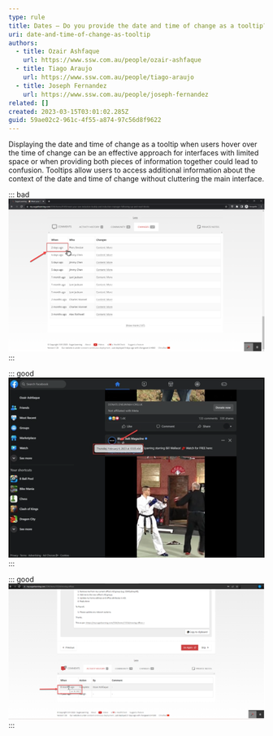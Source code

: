 ```yaml
---
type: rule
title: Dates – Do you provide the date and time of change as a tooltip?
uri: date-and-time-of-change-as-tooltip
authors:
  - title: Ozair Ashfaque
    url: https://www.ssw.com.au/people/ozair-ashfaque
  - title: Tiago Araujo
    url: https://www.ssw.com.au/people/tiago-araujo
  - title: Joseph Fernandez
    url: https://www.ssw.com.au/people/joseph-fernandez
related: []
created: 2023-03-15T03:01:02.285Z
guid: 59ae02c2-961c-4f55-a874-97c56d8f9622
---
```

Displaying the date and time of change as a tooltip when users hover over the time of change can be an effective approach for interfaces with limited space or when providing both pieces of information together could lead to confusion. Tooltips allow users to access additional information about the context of the date and time of change without cluttering the main interface.

<!--endintro-->

::: bad
![Figure: Bad example – Cannot find date or time in tooltip on hover](/rules/date-and-time-of-change-as-tooltip/bad-example-for-no-date-on-tooltip-while-hovering.png)
:::

::: good
![Figure: Good example – On hover, Facebook shows the date and time](/rules/date-and-time-of-change-as-tooltip/good-example-date-and-time-change-on-tooltip.png)
:::

::: good
![Figure: Good example – Date change on hover over time of change for sugarlearning item](/rules/date-and-time-of-change-as-tooltip/good-example-sugarlearning-date-time-on-tooltip.png)
:::

